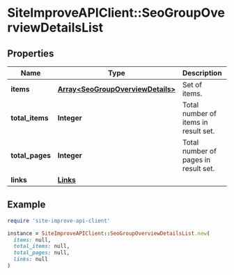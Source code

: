 # SiteImproveAPIClient::SeoGroupOverviewDetailsList

## Properties

| Name | Type | Description | Notes |
| ---- | ---- | ----------- | ----- |
| **items** | [**Array&lt;SeoGroupOverviewDetails&gt;**](SeoGroupOverviewDetails.md) | Set of items. |  |
| **total_items** | **Integer** | Total number of items in result set. |  |
| **total_pages** | **Integer** | Total number of pages in result set. |  |
| **links** | [**Links**](Links.md) |  | [optional] |

## Example

```ruby
require 'site-improve-api-client'

instance = SiteImproveAPIClient::SeoGroupOverviewDetailsList.new(
  items: null,
  total_items: null,
  total_pages: null,
  links: null
)
```

